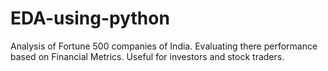# EDA-using-python
Analysis of Fortune 500 companies of India. Evaluating there performance based on Financial Metrics. Useful for investors and stock traders.
